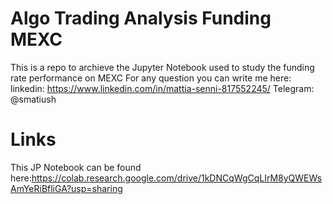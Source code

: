 # Algo Trading Analysis Funding MEXC
This is a repo to archieve the Jupyter Notebook used to study the funding rate performance on MEXC 
For any question you can write me here:
linkedin: https://www.linkedin.com/in/mattia-senni-817552245/
Telegram: @smatiush

# Links
This JP Notebook can be found here:https://colab.research.google.com/drive/1kDNCqWgCqLIrM8yQWEWsAmYeRiBfliGA?usp=sharing

